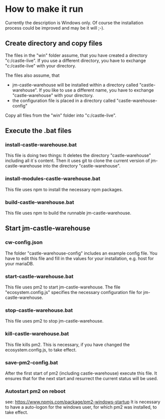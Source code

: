 # How to make it run

Currently the description is Windows only.
Of course the installation process could be improved and may be it will ;-).

## Create directory and copy files

The files in the "win" folder assume, that you have created a directory "c:/castle-live".
If you use a different directory, you have to exchange "c:/castle-live" with your directory.

The files also assume, that

- jm-castle-warehouse will be installed within a directory called "castle-warehouse". If you like to use a different name, you have to exchange "castle-warehouse" with your directory.
- the configuration file is placed in a directory called "castle-warehouse-config"

Copy all files from the "win" folder into "c:/castle-live".

## Execute the .bat files

### install-castle-warehouse.bat

This file is doing two things:
It deletes the directory "castle-warehouse" including all it´s content.
Then it uses git to clone the current version of jm-castle-warehouse into the directory "castle-warehouse".

### install-modules-castle-warehouse.bat

This file uses npm to install the necessary npm packages.

### build-castle-warehouse.bat

This file uses npm to build the runnable jm-castle-warehouse.

## Start jm-castle-warehouse

### cw-config.json

The folder "castle-warehouse-config" includes an example config file.
You have to edit this file and fill in the values for your installation, e.g. host for your mariaDB.

### start-castle-warehouse.bat

This file uses pm2 to start jm-castle-warehouse.
The file "ecosystem.config.js" specifies the necessary configuration file for jm-castle-warehouse.

### stop-castle-warehouse.bat

This file uses pm2 to stop jm-castle-warehouse.

### kill-castle-warehouse.bat

This file kills pm2. This is necessary, if you have changed the ecosystem.config.js, to take effect.

### save-pm2-config.bat

After the first start of pm2 (including castle-warehouse) execute this file.
It ensures that for the next start and resurrect the current status will be used.

### Autostart pm2 on reboot

see: https://www.npmjs.com/package/pm2-windows-startup
It is necessary to have a auto-logon for the windows user, for which pm2 was installed, to take effect.
